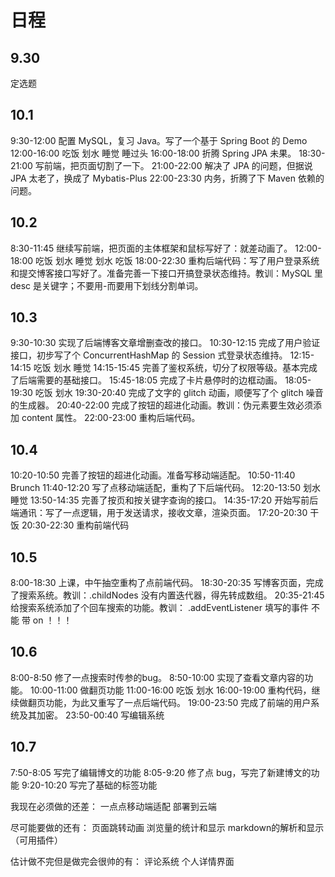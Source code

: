 # 日程
## 9.30
定选题
## 10.1
9:30-12:00 配置 MySQL，复习 Java。写了一个基于 Spring Boot 的 Demo
12:00-16:00 吃饭 划水 睡觉 睡过头
16:00-18:00 折腾 Spring JPA 未果。
18:30-21:00 写前端，把页面切割了一下。
21:00-22:00 解决了 JPA 的问题，但据说 JPA 太老了，换成了 Mybatis-Plus
22:00-23:30 内务，折腾了下 Maven 依赖的问题。
## 10.2
8:30-11:45 继续写前端，把页面的主体框架和鼠标写好了：就差动画了。
12:00-18:00 吃饭 划水 睡觉 划水 吃饭
18:00-22:30 重构后端代码：写了用户登录系统和提交博客接口写好了。准备完善一下接口开搞登录状态维持。教训：MySQL 里 desc 是关键字；不要用-而要用下划线分割单词。
## 10.3
9:30-10:30 实现了后端博客文章增删查改的接口。
10:30-12:15 完成了用户验证接口，初步写了个 ConcurrentHashMap 的 Session 式登录状态维持。
12:15-14:15 吃饭 划水 睡觉
14:15-15:45 完善了鉴权系统，切分了权限等级。基本完成了后端需要的基础接口。
15:45-18:05 完成了卡片悬停时的边框动画。
18:05-19:30 吃饭 划水
19:30-20:40 完成了文字的 glitch 动画，顺便写了个 glitch 噪音的生成器。
20:40-22:00 完成了按钮的超进化动画。教训：伪元素要生效必须添加 content 属性。
22:00-23:00 重构后端代码。

## 10.4
10:20-10:50 完善了按钮的超进化动画。准备写移动端适配。
10:50-11:40 Brunch
11:40-12:20 写了点移动端适配，重构了下后端代码。
12:20-13:50 划水 睡觉
13:50-14:35 完善了按页和按关键字查询的接口。
14:35-17:20 开始写前后端通讯：写了一点逻辑，用于发送请求，接收文章，渲染页面。
17:20-20:30 干饭
20:30-22:30 重构前端代码

## 10.5
8:00-18:30 上课，中午抽空重构了点前端代码。
18:30-20:35 写博客页面，完成了搜索系统。教训：.childNodes 没有内置迭代器，得先转成数组。
20:35-21:45 给搜索系统添加了个回车搜索的功能。教训： .addEventListener 填写的事件 不 能 带 on ！！！

## 10.6
8:00-8:50 修了一点搜索时传参的bug。
8:50-10:00 实现了查看文章内容的功能。
10:00-11:00 做翻页功能
11:00-16:00 吃饭 划水
16:00-19:00 重构代码，继续做翻页功能，为此又重写了一点后端代码。
19:00-23:50 完成了前端的用户系统及其加密。
23:50-00:40 写编辑系统

## 10.7
7:50-8:05 写完了编辑博文的功能
8:05-9:20 修了点 bug，写完了新建博文的功能
9:20-10:20 写完了基础的标签功能


我现在必须做的还差：
一点点移动端适配
部署到云端

尽可能要做的还有：
页面跳转动画
浏览量的统计和显示
markdown的解析和显示（可用插件）

估计做不完但是做完会很帅的有：
评论系统
个人详情界面